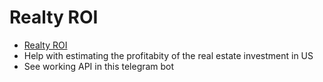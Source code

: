# Realty ROI
* [Realty ROI](https://github.com/MikhailNovichkov/realty_roi)
* Help with estimating the profitabity of the real estate investment in US
* See working API in this telegram bot
